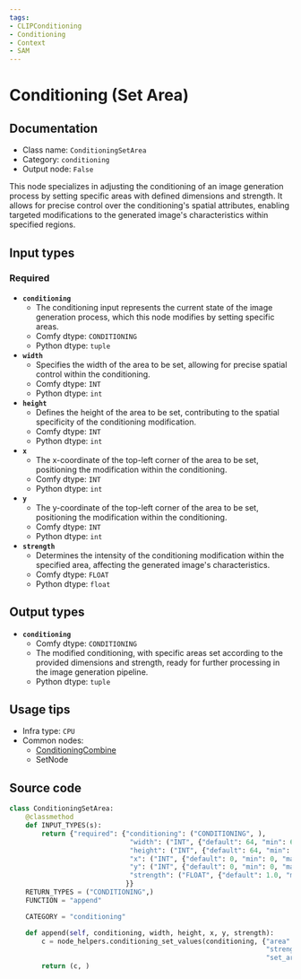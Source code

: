 ```yaml
---
tags:
- CLIPConditioning
- Conditioning
- Context
- SAM
---
```


# Conditioning (Set Area)
## Documentation
- Class name: `ConditioningSetArea`
- Category: `conditioning`
- Output node: `False`

This node specializes in adjusting the conditioning of an image generation process by setting specific areas with defined dimensions and strength. It allows for precise control over the conditioning's spatial attributes, enabling targeted modifications to the generated image's characteristics within specified regions.
## Input types
### Required
- **`conditioning`**
    - The conditioning input represents the current state of the image generation process, which this node modifies by setting specific areas.
    - Comfy dtype: `CONDITIONING`
    - Python dtype: `tuple`
- **`width`**
    - Specifies the width of the area to be set, allowing for precise spatial control within the conditioning.
    - Comfy dtype: `INT`
    - Python dtype: `int`
- **`height`**
    - Defines the height of the area to be set, contributing to the spatial specificity of the conditioning modification.
    - Comfy dtype: `INT`
    - Python dtype: `int`
- **`x`**
    - The x-coordinate of the top-left corner of the area to be set, positioning the modification within the conditioning.
    - Comfy dtype: `INT`
    - Python dtype: `int`
- **`y`**
    - The y-coordinate of the top-left corner of the area to be set, positioning the modification within the conditioning.
    - Comfy dtype: `INT`
    - Python dtype: `int`
- **`strength`**
    - Determines the intensity of the conditioning modification within the specified area, affecting the generated image's characteristics.
    - Comfy dtype: `FLOAT`
    - Python dtype: `float`
## Output types
- **`conditioning`**
    - Comfy dtype: `CONDITIONING`
    - The modified conditioning, with specific areas set according to the provided dimensions and strength, ready for further processing in the image generation pipeline.
    - Python dtype: `tuple`
## Usage tips
- Infra type: `CPU`
- Common nodes:
    - [ConditioningCombine](../../Comfy/Nodes/ConditioningCombine.md)
    - SetNode



## Source code
```python
class ConditioningSetArea:
    @classmethod
    def INPUT_TYPES(s):
        return {"required": {"conditioning": ("CONDITIONING", ),
                              "width": ("INT", {"default": 64, "min": 64, "max": MAX_RESOLUTION, "step": 8}),
                              "height": ("INT", {"default": 64, "min": 64, "max": MAX_RESOLUTION, "step": 8}),
                              "x": ("INT", {"default": 0, "min": 0, "max": MAX_RESOLUTION, "step": 8}),
                              "y": ("INT", {"default": 0, "min": 0, "max": MAX_RESOLUTION, "step": 8}),
                              "strength": ("FLOAT", {"default": 1.0, "min": 0.0, "max": 10.0, "step": 0.01}),
                             }}
    RETURN_TYPES = ("CONDITIONING",)
    FUNCTION = "append"

    CATEGORY = "conditioning"

    def append(self, conditioning, width, height, x, y, strength):
        c = node_helpers.conditioning_set_values(conditioning, {"area": (height // 8, width // 8, y // 8, x // 8),
                                                                "strength": strength,
                                                                "set_area_to_bounds": False})
        return (c, )

```
